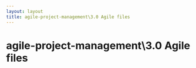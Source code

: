 ```yaml
---
layout: layout
title: agile-project-management\3.0 Agile files
---
```


# agile-project-management\3.0 Agile files

